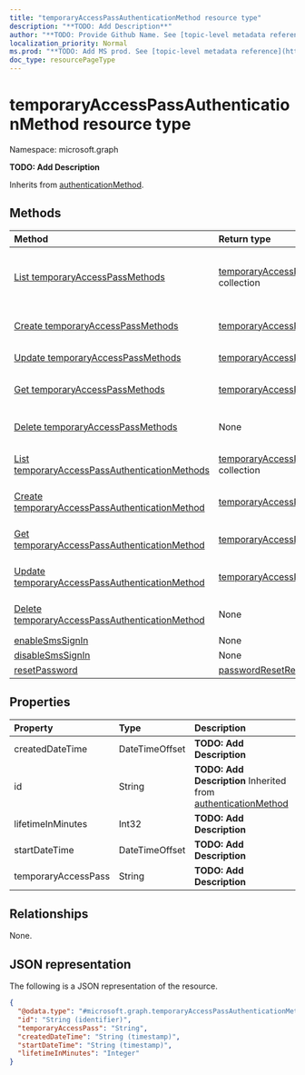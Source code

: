 ```yaml
---
title: "temporaryAccessPassAuthenticationMethod resource type"
description: "**TODO: Add Description**"
author: "**TODO: Provide Github Name. See [topic-level metadata reference](https://msgo.azurewebsites.net/add/document/guidelines/metadata.html#topic-level-metadata)**"
localization_priority: Normal
ms.prod: "**TODO: Add MS prod. See [topic-level metadata reference](https://msgo.azurewebsites.net/add/document/guidelines/metadata.html#topic-level-metadata)**"
doc_type: resourcePageType
---
```


# temporaryAccessPassAuthenticationMethod resource type

Namespace: microsoft.graph

**TODO: Add Description**


Inherits from [authenticationMethod](../resources/authenticationmethod.md).

## Methods
|Method|Return type|Description|
|:---|:---|:---|
|[List temporaryAccessPassMethods](../api/authentication-list-temporaryaccesspassmethods.md)|[temporaryAccessPassAuthenticationMethod](../resources/temporaryaccesspassauthenticationmethod.md) collection|Get the temporaryAccessPassAuthenticationMethod resources from the temporaryAccessPassMethods navigation property.|
|[Create temporaryAccessPassMethods](../api/authentication-post-temporaryaccesspassmethods.md)|[temporaryAccessPassAuthenticationMethod](../resources/temporaryaccesspassauthenticationmethod.md)|Create a new temporaryAccessPassAuthenticationMethod object.|
|[Update temporaryAccessPassMethods](../api/authentication-update-temporaryaccesspassmethods.md)|[temporaryAccessPassAuthenticationMethod](../resources/temporaryaccesspassauthenticationmethod.md)|Update the properties of a temporaryAccessPassMethods object.|
|[Get temporaryAccessPassMethods](../api/authentication-get-temporaryaccesspassauthenticationmethod.md)|[temporaryAccessPassAuthenticationMethod](../resources/temporaryaccesspassauthenticationmethod.md)|Read the properties and relationships of a [temporaryAccessPassAuthenticationMethod](../resources/temporaryaccesspassauthenticationmethod.md) object.|
|[Delete temporaryAccessPassMethods](../api/authentication-delete-temporaryaccesspassmethods.md)|None|Delete a [temporaryAccessPassAuthenticationMethod](../resources/temporaryaccesspassauthenticationmethod.md) object.|
|[List temporaryAccessPassAuthenticationMethods](../api/temporaryaccesspassauthenticationmethod-list.md)|[temporaryAccessPassAuthenticationMethod](../resources/temporaryaccesspassauthenticationmethod.md) collection|Get a list of the [temporaryAccessPassAuthenticationMethod](../resources/temporaryaccesspassauthenticationmethod.md) objects and their properties.|
|[Create temporaryAccessPassAuthenticationMethod](../api/temporaryaccesspassauthenticationmethod-create.md)|[temporaryAccessPassAuthenticationMethod](../resources/temporaryaccesspassauthenticationmethod.md)|Create a new [temporaryAccessPassAuthenticationMethod](../resources/temporaryaccesspassauthenticationmethod.md) object.|
|[Get temporaryAccessPassAuthenticationMethod](../api/temporaryaccesspassauthenticationmethod-get.md)|[temporaryAccessPassAuthenticationMethod](../resources/temporaryaccesspassauthenticationmethod.md)|Read the properties and relationships of a [temporaryAccessPassAuthenticationMethod](../resources/temporaryaccesspassauthenticationmethod.md) object.|
|[Update temporaryAccessPassAuthenticationMethod](../api/temporaryaccesspassauthenticationmethod-update.md)|[temporaryAccessPassAuthenticationMethod](../resources/temporaryaccesspassauthenticationmethod.md)|Update the properties of a [temporaryAccessPassAuthenticationMethod](../resources/temporaryaccesspassauthenticationmethod.md) object.|
|[Delete temporaryAccessPassAuthenticationMethod](../api/temporaryaccesspassauthenticationmethod-delete.md)|None|Deletes a [temporaryAccessPassAuthenticationMethod](../resources/temporaryaccesspassauthenticationmethod.md) object.|
|[enableSmsSignIn](../api/temporaryaccesspassauthenticationmethod-enablesmssignin.md)|None|**TODO: Add Description**|
|[disableSmsSignIn](../api/temporaryaccesspassauthenticationmethod-disablesmssignin.md)|None|**TODO: Add Description**|
|[resetPassword](../api/temporaryaccesspassauthenticationmethod-resetpassword.md)|[passwordResetResponse](../resources/passwordresetresponse.md)|**TODO: Add Description**|

## Properties
|Property|Type|Description|
|:---|:---|:---|
|createdDateTime|DateTimeOffset|**TODO: Add Description**|
|id|String|**TODO: Add Description** Inherited from [authenticationMethod](../resources/authenticationmethod.md)|
|lifetimeInMinutes|Int32|**TODO: Add Description**|
|startDateTime|DateTimeOffset|**TODO: Add Description**|
|temporaryAccessPass|String|**TODO: Add Description**|

## Relationships
None.

## JSON representation
The following is a JSON representation of the resource.
<!-- {
  "blockType": "resource",
  "keyProperty": "id",
  "@odata.type": "microsoft.graph.temporaryAccessPassAuthenticationMethod",
  "baseType": "microsoft.strongAuthentication.authenticationMethod",
  "openType": false
}
-->
``` json
{
  "@odata.type": "#microsoft.graph.temporaryAccessPassAuthenticationMethod",
  "id": "String (identifier)",
  "temporaryAccessPass": "String",
  "createdDateTime": "String (timestamp)",
  "startDateTime": "String (timestamp)",
  "lifetimeInMinutes": "Integer"
}
```

